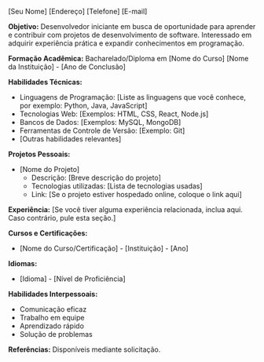 [Seu Nome]
[Endereço]
[Telefone]
[E-mail]

**Objetivo:**
Desenvolvedor iniciante em busca de oportunidade para aprender e contribuir com projetos de desenvolvimento de software. Interessado em adquirir experiência prática e expandir conhecimentos em programação.

**Formação Acadêmica:**
Bacharelado/Diploma em [Nome do Curso]
[Nome da Instituição] - [Ano de Conclusão]

**Habilidades Técnicas:**
- Linguagens de Programação: [Liste as linguagens que você conhece, por exemplo: Python, Java, JavaScript]
- Tecnologias Web: [Exemplos: HTML, CSS, React, Node.js]
- Bancos de Dados: [Exemplos: MySQL, MongoDB]
- Ferramentas de Controle de Versão: [Exemplo: Git]
- [Outras habilidades relevantes]

**Projetos Pessoais:**
- [Nome do Projeto]
  - Descrição: [Breve descrição do projeto]
  - Tecnologias utilizadas: [Lista de tecnologias usadas]
  - Link: [Se o projeto estiver hospedado online, coloque o link aqui]

**Experiência:**
[Se você tiver alguma experiência relacionada, inclua aqui. Caso contrário, pule esta seção.]

**Cursos e Certificações:**
- [Nome do Curso/Certificação] - [Instituição] - [Ano]

**Idiomas:**
- [Idioma] - [Nível de Proficiência]

**Habilidades Interpessoais:**
- Comunicação eficaz
- Trabalho em equipe
- Aprendizado rápido
- Solução de problemas

**Referências:**
Disponíveis mediante solicitação.

